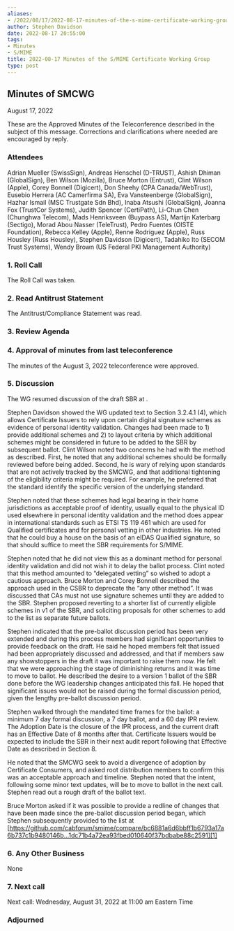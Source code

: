 ```yaml
---
aliases:
- /2022/08/17/2022-08-17-minutes-of-the-s-mime-certificate-working-group/
author: Stephen Davidson
date: 2022-08-17 20:55:00
tags:
- Minutes
- S/MIME
title: 2022-08-17 Minutes of the S/MIME Certificate Working Group
type: post
---
```


## Minutes of SMCWG

August 17, 2022

These are the Approved Minutes of the Teleconference described in the subject of this message. Corrections and clarifications where needed are encouraged by reply.

### Attendees

Adrian Mueller (SwissSign), Andreas Henschel (D-TRUST), Ashish Dhiman (GlobalSign), Ben Wilson (Mozilla), Bruce Morton (Entrust), Clint Wilson (Apple), Corey Bonnell (Digicert), Don Sheehy (CPA Canada/WebTrust), Eusebio Herrera (AC Camerfirma SA), Eva Vansteenberge (GlobalSign), Hazhar Ismail (MSC Trustgate Sdn Bhd), Inaba Atsushi (GlobalSign), Joanna Fox (TrustCor Systems), Judith Spencer (CertiPath), Li-Chun Chen (Chunghwa Telecom), Mads Henriksveen (Buypass AS), Martijn Katerbarg (Sectigo), Morad Abou Nasser (TeleTrust), Pedro Fuentes (OISTE Foundation), Rebecca Kelley (Apple), Renne Rodriguez (Apple), Russ Housley (Russ Housley), Stephen Davidson (Digicert), Tadahiko Ito (SECOM Trust Systems), Wendy Brown (US Federal PKI Management Authority)

### 1. Roll Call

The Roll Call was taken.

### 2. Read Antitrust Statement

The Antitrust/Compliance Statement was read.

### 3. Review Agenda

### 4. Approval of minutes from last teleconference

The minutes of the August 3, 2022 teleconference were approved.

### 5. Discussion

The WG resumed discussion of the draft SBR at .

Stephen Davidson showed the WG updated text to Section 3.2.4.1 (4), which allows Certificate Issuers to rely upon certain digital signature schemes as evidence of personal identity validation. Changes had been made to 1) provide additional schemes and 2) to layout criteria by which additional schemes might be considered in future to be added to the SBR by subsequent ballot. Clint Wilson noted two concerns he had with the method as described. First, he noted that any additional schemes should be formally reviewed before being added. Second, he is wary of relying upon standards that are not actively tracked by the SMCWG, and that additional tightening of the eligibility criteria might be required. For example, he preferred that the standard identify the specific version of the underlying standard.

Stephen noted that these schemes had legal bearing in their home jurisdictions as acceptable proof of identity, usually equal to the physical ID used elsewhere in personal identity validation and the method does appear in international standards such as ETSI TS 119 461 which are used for Qualified certificates and for personal vetting in other industries. He noted that he could buy a house on the basis of an eIDAS Qualified signature, so that should suffice to meet the SBR requirements for S/MIME.

Stephen noted that he did not view this as a dominant method for personal identity validation and did not wish it to delay the ballot process. Clint noted that this method amounted to “delegated vetting” so wished to adopt a cautious approach. Bruce Morton and Corey Bonnell described the approach used in the CSBR to deprecate the “any other method”. It was discussed that CAs must not use signature schemes until they are added to the SBR. Stephen proposed reverting to a shorter list of currently eligible schemes in v1 of the SBR, and soliciting proposals for other schemes to add to the list as separate future ballots.

Stephen indicated that the pre-ballot discussion period has been very extended and during this process members had significant opportunities to provide feedback on the draft. He said he hoped members felt that issued had been appropriately discussed and addressed, and that if members saw any showstoppers in the draft it was important to raise them now. He felt that we were approaching the stage of diminishing returns and it was time to move to ballot. He described the desire to a version 1 ballot of the SBR done before the WG leadership changes anticipated this fall. He hoped that significant issues would not be raised during the formal discussion period, given the lengthy pre-ballot discussion period.

Stephen walked through the mandated time frames for the ballot: a minimum 7 day formal discussion, a 7 day ballot, and a 60 day IPR review. The Adoption Date is the closure of the IPR process, and the current draft has an Effective Date of 8 months after that. Certificate Issuers would be expected to include the SBR in their next audit report following that Effective Date as described in Section 8.

He noted that the SMCWG seek to avoid a divergence of adoption by Certificate Consumers, and asked root distribution members to confirm this was an acceptable approach and timeline. Stephen noted that the intent, following some minor text updates, will be to move to ballot in the next call. Stephen read out a rough draft of the ballot text.

Bruce Morton asked if it was possible to provide a redline of changes that have been made since the pre-ballot discussion period began, which Stephen subsequently provided to the list at [https://github.com/cabforum/smime/compare/bc6881a6d6bbff1b6793a17a6b737c1b9480146b…1dc71b4a72ea93fbed010640f37bdbabe88c2591][1]

### 6. Any Other Business

None

### 7. Next call

Next call: Wednesday, August 31, 2022 at 11:00 am Eastern Time

### Adjourned

[1]: https://github.com/cabforum/smime/compare/bc6881a6d6bbff1b6793a17a6b737c1b9480146b...1dc71b4a72ea93fbed010640f37bdbabe88c2591